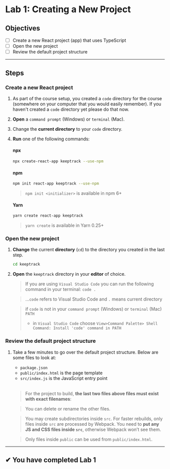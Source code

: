 # Lab 1: Creating a New Project

## Objectives

- [ ] Create a new React project (app) that uses TypeScript
- [ ] Open the new project
- [ ] Review the default project structure

---

## Steps

### Create a new React project

1. As part of the course setup, you created a `code` directory for the course (somewhere on your computer that you would easily remember). If you haven't created a `code` directory yet please do that now.
2. **Open** a `command prompt` (Windows) or `terminal` (Mac).
3. Change the **current directory** to your `code` directory.
4. **Run** one of the following commands:

   #### npx

   ```bash
   npx create-react-app keeptrack --use-npm
   ```

   #### npm

   ```bash
   npm init react-app keeptrack --use-npm
   ```

   > `npm init <initializer>` is available in npm 6+

   #### Yarn

   ```bash
   yarn create react-app keeptrack
   ```

   > `yarn create` is available in Yarn 0.25+

### Open the new project

1. **Change** the current **directory** (`cd`) to the directory you created in the last step.
   ```bash
   cd keeptrack
   ```
2. **Open** the `keeptrack` directory in your **editor** of choice.

   > If you are using `Visual Studio Code` you can run the following command in your terminal: `code .`

   > ...`code` refers to Visual Studio Code and `.` means current directory

   > if `code` is not in your `command prompt` (Windows) or `terminal` (Mac) `PATH`
   >
   > - in `Visual Studio Code` choose `View>Command Palette> Shell Command: Install 'code' command in PATH`

### Review the default project structure

1.  Take a few minutes to go over the default project structure. Below are some files to look at:

    - `package.json`
    - `public/index.html` is the page template
    - `src/index.js` is the JavaScript entry point

    <br/>

    > For the project to build, **the last two files above files must exist with exact filenames**:

    > You can delete or rename the other files.

    > You may create subdirectories inside `src`. For faster rebuilds, only files inside `src` are processed by Webpack. You need to **put any JS and CSS files inside `src`**, otherwise Webpack won’t see them.

    > Only files inside `public` can be used from `public/index.html`.

---

## &#10004; You have completed Lab 1
